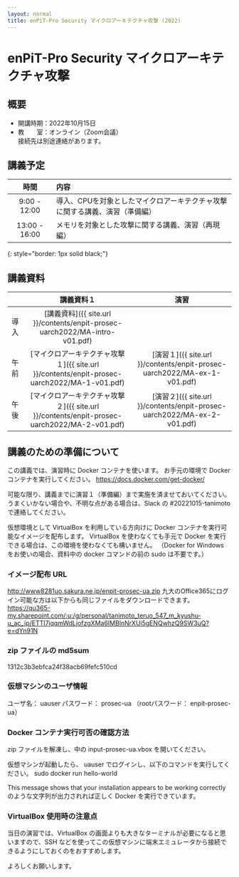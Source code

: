 ```yaml
---
layout: normal
title: enPiT-Pro Security マイクロアーキテクチャ攻撃 (2022)
---
```


# enPiT-Pro Security マイクロアーキテクチャ攻撃

## 概要

- 開講時期：2022年10月15日
- 教　　室：オンライン（Zoom会議）  
  接続先は別途連絡があります。

## 講義予定

|時間|内容|
|:--:|:---|
| 9:00 - 12:00|導入、CPUを対象としたマイクロアーキテクチャ攻撃に関する講義、演習（準備編）|
|13:00 - 16:00|メモリを対象とした攻撃に関する講義、演習（再現編）|
{: style="border: 1px solid black;"}

## 講義資料

||講義資料１|演習|
|:-:|:-:|:-:|
|導入|[講義資料]({{ site.url }}/contents/enpit-prosec-uarch2022/MA-intro-v01.pdf)||
|午前|[マイクロアーキテクチャ攻撃１]({{ site.url }}/contents/enpit-prosec-uarch2022/MA-1-v01.pdf)|[演習１]({{ site.url }}/contents/enpit-prosec-uarch2022/MA-ex-1-v01.pdf)|
|午後|[マイクロアーキテクチャ攻撃２]({{ site.url }}/contents/enpit-prosec-uarch2022/MA-2-v01.pdf)|[演習２]({{ site.url }}/contents/enpit-prosec-uarch2022/MA-ex-2-v01.pdf)|

## 講義のための準備について
この講義では、演習時に Docker コンテナを使います。
お手元の環境で Docker コンテナを実行してください。
https://docs.docker.com/get-docker/

可能な限り、講義までに演習１（準備編）まで実施を済ませておいてください。
うまくいかない場合や、不明な点がある場合は、Slack の #20221015-tanimoto で連絡してください。

仮想環境として VirtualBox を利用している方向けに Docker コンテナを実行可能なイメージを配布します。
VirtualBox を使わなくても手元で Docker を実行できる場合は、この環境を使わなくても構いません。
（Docker for Windows をお使いの場合、資料中の docker コマンドの前の sudo は不要です。）

### イメージ配布 URL
http://www8281uo.sakura.ne.jp/enpit-prosec-ua.zip
九大のOffice365にログイン可能な方は以下からも同じファイルをダウンロードできます。
https://qu365-my.sharepoint.com/:u:/g/personal/tanimoto_teruo_547_m_kyushu-u_ac_jp/ETTl7jqqmWdLjofzgXMa6IMBlnNrXUi5gENQwhzQ9SW3uQ?e=dYn91N

### zip ファイルの md5sum
1312c3b3ebfca24f38acb69fefc510cd

### 仮想マシンのユーザ情報
ユーザ名： uauser
パスワード： prosec-ua
（rootパスワード： enpit-prosec-ua）

### Docker コンテナ実行可否の確認方法
zip ファイルを解凍し、中の input-prosec-ua.vbox を開いてください。

仮想マシンが起動したら、 uauser でログインし、以下のコマンドを実行してください。
sudo docker run hello-world

This message shows that your installation appears to be working correctly
のような文字列が出力されれば正しく Docker を実行できています。

### VirtualBox 使用時の注意点
当日の演習では、VirtualBox の画面よりも大きなターミナルが必要になると思いますので、SSH などを使ってこの仮想マシンに端末エミュレータから接続できるようにしておくのをおすすめします。

よろしくお願いします。
